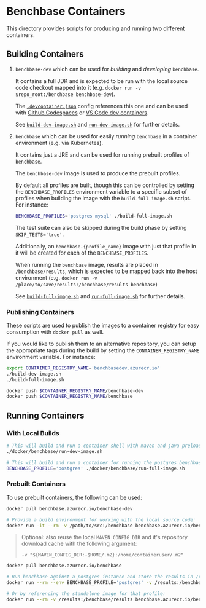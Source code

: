 # Benchbase Containers

This directory provides scripts for producing and running two different containers.

## Building Containers

1. `benchbase-dev` which can be used for *building* and *developing* `benchbase`.

    It contains a full JDK and is expected to be run with the local source code checkout mapped into it (e.g. `docker run -v $repo_root:/benchbase benchbase-dev`).

    The [`.devcontainer.json`](../../.devcontainer/devcontainer.json) config references this one and can be used with [Github Codespaces](https://github.com/features/codespaces) or [VS Code dev containers](https://code.visualstudio.com/docs/remote/containers).

    See [`build-dev-image.sh`](./build-dev-image.sh) and [`run-dev-image.sh`](./run-dev-image.sh) for further details.

2. `benchbase` which can be used for easily *running* `benchbase` in a container environment (e.g. via Kubernetes).

    It contains just a JRE and can be used for running prebuilt profiles of `benchbase`.

    The `benchbase-dev` image is used to produce the prebuilt profiles.

    By default all profiles are built, though this can be controlled by setting the `BENCHBASE_PROFILES` environment variable to a specific subset of profiles when building the image with the `build-full-image.sh` script.
    For instance:

    ```sh
    BENCHBASE_PROFILES='postgres mysql' ./build-full-image.sh
    ```

    The test suite can also be skipped during the build phase by setting `SKIP_TESTS='true'`.

    Additionally, an `benchbase-{profile_name}` image with just that profile in it will be created for each of the `BENCHBASE_PROFILES`.

    When running the `benchbase` image, results are placed in `/benchbase/results`, which is expected to be mapped back into the host environment (e.g. `docker run -v /place/to/save/results:/benchbase/results benchbase`)

    See [`build-full-image.sh`](./build-full-image.sh) and [`run-full-image.sh`](./run-full-image.sh) for further details.

### Publishing Containers

These scripts are used to publish the images to a container registry for easy consumption with `docker pull` as well.

If you would like to publish them to an alternative repository, you can setup the appropriate tags during the build by setting the `CONTAINER_REGISTRY_NAME` environment variable.
For instance:

```sh
export CONTAINER_REGISTRY_NAME='benchbasedev.azurecr.io'
./build-dev-image.sh
./build-full-image.sh

docker push $CONTAINER_REGISTRY_NAME/benchbase-dev
docker push $CONTAINER_REGISTRY_NAME/benchbase
```

## Running Containers

### With Local Builds

```sh
# This will build and run a container shell with maven and java preloaded and the current source checkout mapped into it:
./docker/benchbase/run-dev-image.sh
```


```sh
# This will build and run a container for running the postgres benchbase profile:
BENCHBASE_PROFILE='postgres' ./docker/benchbase/run-full-image.sh
```

### Prebuilt Containers

To use prebuilt containers, the following can be used:

```sh
docker pull benchbase.azurecr.io/benchbase-dev

# Provide a build environment for working with the local source code:
docker run -it --rm -v /path/to/src:/benchbase benchbase.azurecr.io/benchbase-dev
```

> Optional: also reuse the local `MAVEN_CONFIG_DIR` and it's repository download cache with the following argument:
>
> `-v "${MAVEN_CONFIG_DIR:-$HOME/.m2}:/home/containeruser/.m2"`

```sh
docker pull benchbase.azurecr.io/benchbase

# Run benchbase against a postgres instance and store the results in /results:
docker run --rm --env BENCHBASE_PROFILE='postgres' -v /results:/benchbase/results benchbase.azurecr.io/benchbase --help

# Or by referencing the standalone image for that profile:
docker run --rm -v /results:/benchbase/results benchbase.azurecr.io/benchbase-postgres --help
```